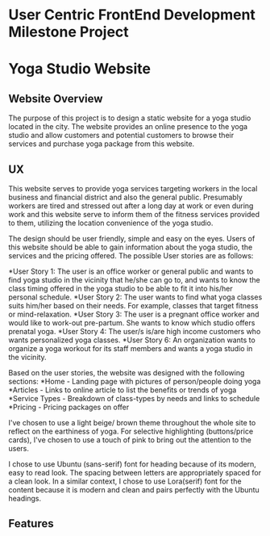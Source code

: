 # User Centric FrontEnd Development Milestone Project

# Yoga Studio Website
## Website Overview
The purpose of this project is to design a static website for a yoga studio located in the city. The website provides an online presence to the yoga studio and allow customers and potential customers to browse their services and purchase yoga package from this website.

## UX
This website serves to provide yoga services targeting workers in the local business and financial district and also the general public. Presumably workers are tired and stressed out after a long day at work or even during work and this website serve to inform them of the fitness services provided to them, utilizing the location convenience of the yoga studio.

The design should be user friendly, simple and easy on the eyes. Users of this website should be able to gain information about the yoga studio, the services and the pricing offered. The possible User stories are as follows:

*User Story 1: The user is an office worker or general public and wants to find yoga studio in the vicinity that he/she can go to, and wants to know the class timing offered in the yoga studio to be able to fit it into his/her personal schedule. 
*User Story 2: The user wants to find what yoga classes suits him/her based on their needs. For example, classes that target fitness or mind-relaxation.
*User Story 3: The user is a pregnant office worker and would like to work-out pre-partum. She wants to know which studio offers prenatal yoga.
*User Story 4: The user/s is/are high income customers who wants personalized yoga classes.
*User Story 6: An organization wants to organize a yoga workout for its staff members and wants a yoga studio in the vicinity.

Based on the user stories, the website was designed with the following sections:
*Home - Landing page with pictures of person/people doing yoga
*Articles - Links to online article to list the benefits or trends of yoga
*Service Types - Breakdown of class-types by needs and links to schedule
*Pricing - Pricing packages on offer

I've chosen to use a light beige/ brown theme throughout the whole site to reflect on the earthiness of yoga. For selective highlighting (buttons/price cards), I've chosen to use a touch of pink to bring out the attention to the users. 

I chose to use Ubuntu (sans-serif) font for heading because of its modern, easy to read look. The spacing between letters are appropriately spaced for a clean look. In a similar context, I chose to use Lora(serif) font for the content because it is modern and clean and pairs perfectly with the Ubuntu headings.

## Features


